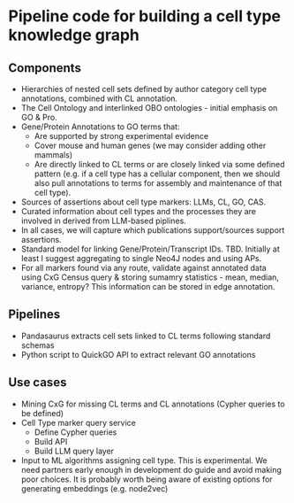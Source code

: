 #  Pipeline code for building a cell type knowledge graph

## Components
* Hierarchies of nested cell sets defined by author category cell type annotations, combined with CL annotation.
* The Cell Ontology and interlinked OBO ontologies - initial emphasis on GO & Pro.
* Gene/Protein Annotations to GO terms that:
   * Are supported by strong experimental evidence
   * Cover mouse and human genes (we may consider adding other mammals)
   * Are directly linked to CL terms or are closely linked via some defined pattern (e.g. if a cell type has a cellular component, then we should also pull annotations to terms for assembly and maintenance of that cell type).
* Sources of assertions about cell type markers:   LLMs, CL, GO, CAS.
* Curated information about cell types and the processes they are involved in derived from LLM-based piplines.
* In all cases, we will capture which publications support/sources support assertions.
* Standard model for linking Gene/Protein/Transcript IDs.  TBD.  Initially at least I suggest aggregating to single Neo4J nodes and using APs.
* For all markers found via any route, validate against annotated data using CxG Census query & storing sumamry statistics - mean, median, variance, entropy? This information can be stored in edge annotation.

## Pipelines
* Pandasaurus extracts cell sets linked to CL terms following standard schemas
* Python script to QuickGO API to extract relevant GO annotations

## Use cases
 * Mining CxG for missing CL terms and CL annotations (Cypher queries to be defined)
 * Cell Type marker query service
   *  Define Cypher queries
   *  Build API
   *  Build LLM query layer
 *  Input to ML algorithms assigning cell type. This is experimental. We need partners early enough in development do guide and avoid making poor choices.  It is probably worth being aware of existing options for generating embeddings (e.g. node2vec)
